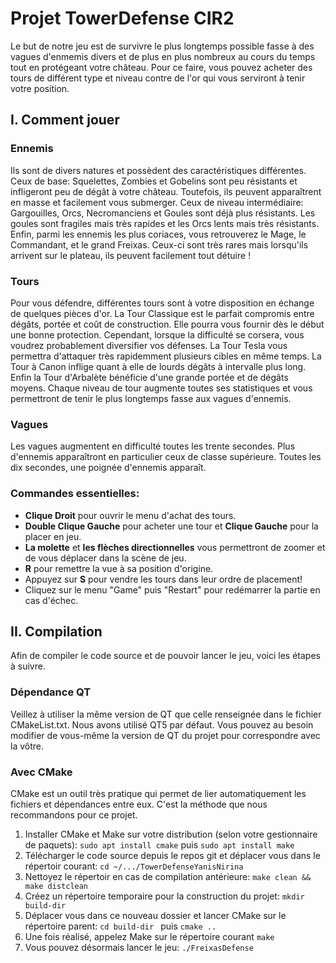 # Projet TowerDefense CIR2
Le but de notre jeu est de survivre le plus longtemps possible fasse à des vagues d'enmemis divers et de plus en plus nombreux au cours du temps tout en protégeant votre château.
Pour ce faire, vous pouvez acheter des tours de différent type et niveau contre de l'or qui vous serviront à tenir votre position.

## I. Comment jouer
### Ennemis
Ils sont de divers natures et possèdent des caractéristiques différentes. Ceux de base: Squelettes, Zombies et Gobelins sont peu résistants et infligeront peu de dégât à votre château. Toutefois, ils peuvent apparaîtrent en masse et facilement vous submerger. Ceux de niveau intermédiaire: Gargouilles, Orcs, Necromanciens et Goules sont déjà plus résistants. Les goules sont fragiles mais très rapides et les Orcs lents mais très résistants. Enfin, parmi les ennemis les plus coriaces, vous retrouverez le Mage, le Commandant, et le grand Freixas. Ceux-ci sont très rares mais lorsqu'ils arrivent sur le plateau, ils peuvent facilement tout détuire !

### Tours
Pour vous défendre, différentes tours sont à votre disposition en échange de quelques pièces d'or. La Tour Classique est le parfait compromis entre dégâts, portée et coût de construction. Elle pourra vous fournir dès le début une bonne protection. Cependant, lorsque la difficulté se corsera, vous voudrez probablement diversifier vos défenses. La Tour Tesla vous permettra d'attaquer très rapidemment plusieurs cibles en même temps. La Tour à Canon inflige quant à elle de lourds dégâts à intervalle plus long. Enfin la Tour d'Arbalète bénéficie d'une grande portée et de dégâts moyens. Chaque niveau de tour augmente toutes ses statistiques et vous permettront de tenir le plus longtemps fasse aux vagues d'ennemis.

### Vagues
Les vagues augmentent en difficulté toutes les trente secondes. Plus d'ennemis apparaîtront en particulier ceux de classe supérieure. Toutes les dix secondes, une poignée d'ennemis apparaît.

### Commandes essentielles:
- __Clique Droit__ pour ouvrir le menu d'achat des tours.
- __Double Clique Gauche__ pour acheter une tour et __Clique Gauche__ pour la placer en jeu.
- __La molette__ et __les flèches directionnelles__ vous permettront de zoomer et de vous déplacer dans la scène de jeu.
- __R__ pour remettre la vue à sa position d'origine.
- Appuyez sur __S__ pour vendre les tours dans leur ordre de placement!
- Cliquez sur le menu "Game" puis "Restart" pour redémarrer la partie en cas d'échec.

 ## II. Compilation
Afin de compiler le code source et de pouvoir lancer le jeu, voici les étapes à suivre.

### Dépendance QT
Veillez à utiliser la même version de QT que celle renseignée dans le fichier CMakeList.txt. Nous avons utilisé QT5 par défaut.
Vous pouvez au besoin modifier de vous-même la version de QT du projet pour correspondre avec la vôtre.

### Avec CMake
CMake est un outil très pratique qui permet de lier automatiquement les fichiers et dépendances entre eux. C'est la méthode que nous recommandons pour ce projet.
1. Installer CMake et Make sur votre distribution (selon votre gestionnaire de paquets):
```sudo apt install cmake``` puis
```sudo apt install make```
2. Télécharger le code source depuis le repos git et déplacer vous dans le répertoir courant:
```cd ~/.../TowerDefenseYanisNirina```
3. Nettoyez le répertoir en cas de compilation antérieure:
```make clean && make distclean```
4. Créez un répertoire temporaire pour la construction du projet:
```mkdir build-dir```
5. Déplacer vous dans ce nouveau dossier et lancer CMake sur le répertoire parent:
```cd build-dir ``` puis
```cmake ..```
6. Une fois réalisé, appelez Make sur le répertoire courant
```make```
7. Vous pouvez désormais lancer le jeu:
```./FreixasDefense```




